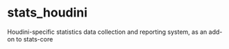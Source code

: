 stats_houdini
=============

Houdini-specific statistics data collection and reporting system, as an add-on to stats-core
